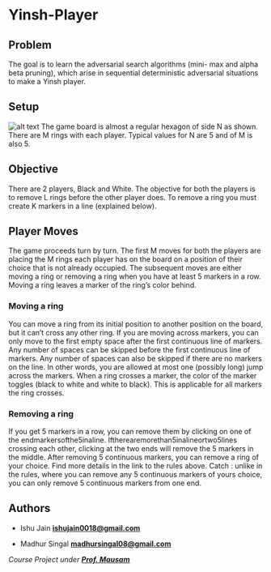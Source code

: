 # Yinsh-Player

## Problem
The goal is to learn the adversarial search algorithms (mini- max and alpha beta pruning), which arise in sequential deterministic adversarial situations to make a Yinsh player.

## Setup
![alt text](https://github.com/madhur08/Yinsh-Player/blob/master/Images/yinsh_board.jpg)
The game board is almost a regular hexagon of side N as shown. There are M rings with each player. Typical values for N are 5 and of M is also 5.

## Objective
There are 2 players, Black and White. The objective for both the players is to remove L rings before the other player does. To remove a ring you must create K markers in a line (explained below).
 
## Player Moves
The game proceeds turn by turn. The first M moves for both the players are placing the M rings each player has on the board on a position of their choice that is not already occupied. The subsequent moves are either moving a ring or removing a ring when you have at least 5 markers in a row. Moving a ring leaves a marker of the ring’s color behind.
### Moving a ring
You can move a ring from its initial position to another position on the board, but it can’t cross any other ring. If you are moving across markers, you can only move to the first empty space after the first continuous line of markers. Any number of spaces can be skipped before the first continuous line of markers. Any number of spaces can also be skipped if there are no markers on the line. In other words, you are allowed at most one (possibly long) jump across the markers. When a ring crosses a marker, the color of the marker toggles (black to white and white to black). This is applicable for all markers the ring crosses.
### Removing a ring
If you get 5 markers in a row, you can remove them by clicking on one of the endmarkersofthe5inaline. Iftherearemorethan5inalineortwo5lines crossing each other, clicking at the two ends will remove the 5 markers in the middle. After removing 5 continuous markers, you can remove a ring of your choice. Find more details in the link to the rules above. Catch : unlike in the rules, where you can remove any 5 continuous markers of yours choice, you can only remove 5 continuous markers from one end.

## Authors

+ Ishu Jain
**ishujain0018@gmail.com**

+ Madhur Singal
**madhursingal08@gmail.com**

*Course Project under [**Prof. Mausam**](http://homes.cs.washington.edu/~mausam/)*
